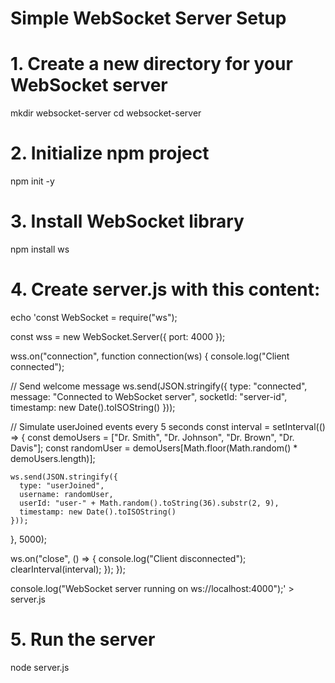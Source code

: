 # Simple WebSocket Server Setup

# 1. Create a new directory for your WebSocket server
mkdir websocket-server
cd websocket-server

# 2. Initialize npm project
npm init -y

# 3. Install WebSocket library
npm install ws

# 4. Create server.js with this content:
echo 'const WebSocket = require("ws");

const wss = new WebSocket.Server({ port: 4000 });

wss.on("connection", function connection(ws) {
  console.log("Client connected");
  
  // Send welcome message
  ws.send(JSON.stringify({
    type: "connected",
    message: "Connected to WebSocket server",
    socketId: "server-id",
    timestamp: new Date().toISOString()
  }));
  
  // Simulate userJoined events every 5 seconds
  const interval = setInterval(() => {
    const demoUsers = ["Dr. Smith", "Dr. Johnson", "Dr. Brown", "Dr. Davis"];
    const randomUser = demoUsers[Math.floor(Math.random() * demoUsers.length)];
    
    ws.send(JSON.stringify({
      type: "userJoined",
      username: randomUser,
      userId: "user-" + Math.random().toString(36).substr(2, 9),
      timestamp: new Date().toISOString()
    }));
  }, 5000);
  
  ws.on("close", () => {
    console.log("Client disconnected");
    clearInterval(interval);
  });
});

console.log("WebSocket server running on ws://localhost:4000");' > server.js

# 5. Run the server
node server.js
